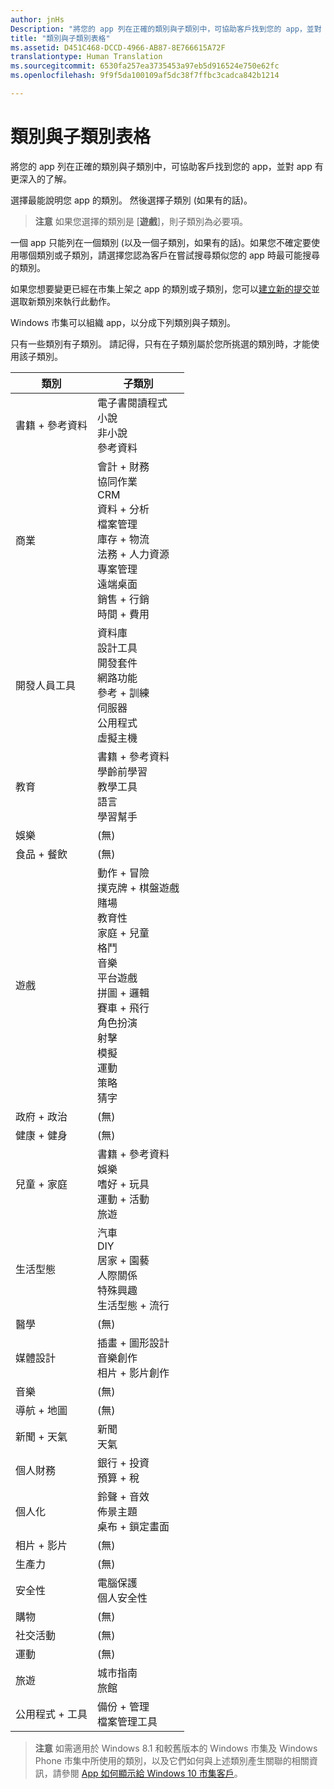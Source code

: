 ```yaml
---
author: jnHs
Description: "將您的 app 列在正確的類別與子類別中，可協助客戶找到您的 app，並對 app 有更深入的了解。"
title: "類別與子類別表格"
ms.assetid: D451C468-DCCD-4966-AB87-8E766615A72F
translationtype: Human Translation
ms.sourcegitcommit: 6530fa257ea3735453a97eb5d916524e750e62fc
ms.openlocfilehash: 9f9f5da100109af5dc38f7ffbc3cadca842b1214

---
```


# 類別與子類別表格


將您的 app 列在正確的類別與子類別中，可協助客戶找到您的 app，並對 app 有更深入的了解。

選擇最能說明您 app 的類別。 然後選擇子類別 (如果有的話)。

> **注意** 如果您選擇的類別是 [**遊戲**]，則子類別為必要項。

 

一個 app 只能列在一個類別 (以及一個子類別，如果有的話)。如果您不確定要使用哪個類別或子類別，請選擇您認為客戶在嘗試搜尋類似您的 app 時最可能搜尋的類別。

如果您想要變更已經在市集上架之 app 的類別或子類別，您可以[建立新的提交](app-submissions.md)並選取新類別來執行此動作。

Windows 市集可以組織 app，以分成下列類別與子類別。

只有一些類別有子類別。 請記得，只有在子類別屬於您所挑選的類別時，才能使用該子類別。


| 類別                    | 子類別                                       |
|-----------------------------|---------------------------------------------------|
| 書籍 + 參考資料           | 電子書閱讀程式 <br> 小說 <br> 非小說 <br> 參考資料 |
| 商業                    | 會計 + 財務 <br> 協同作業 <br> CRM <br> 資料 + 分析 <br> 檔案管理 <br> 庫存 + 物流  <br> 法務 + 人力資源 <br> 專案管理 <br> 遠端桌面 <br> 銷售 + 行銷 <br> 時間 + 費用 |
| 開發人員工具             | 資料庫 <br> 設計工具 <br> 開發套件 <br> 網路功能 <br> 參考 + 訓練 <br> 伺服器 <br> 公用程式 <br> 虛擬主機 |
| 教育                   | 書籍 + 參考資料 <br> 學齡前學習 <br> 教學工具 <br> 語言 <br> 學習幫手 |
| 娛樂               | (無)                                            |
| 食品 + 餐飲               | (無)                                            |
| 遊戲                       | 動作 + 冒險 <br> 撲克牌 + 棋盤遊戲 <br> 賭場 <br> 教育性 <br> 家庭 + 兒童 <br> 格鬥 <br> 音樂 <br> 平台遊戲 <br> 拼圖 + 邏輯 <br> 賽車 + 飛行 <br> 角色扮演 <br> 射擊 <br> 模擬 <br> 運動 <br> 策略 <br> 猜字 |
| 政府 + 政治       | (無)                                            |
| 健康 + 健身            | (無)                                            |
| 兒童 + 家庭               | 書籍 + 參考資料 <br> 娛樂 <br> 嗜好 + 玩具 <br> 運動 + 活動 <br> 旅遊 |
| 生活型態                   | 汽車 <br> DIY <br> 居家 + 園藝 <br> 人際關係 <br> 特殊興趣 <br> 生活型態 + 流行 |
| 醫學                     | (無)                                            |
| 媒體設計           | 插畫 + 圖形設計 <br> 音樂創作 <br> 相片 + 影片創作 |
| 音樂                       | (無)                                            |
| 導航 + 地圖           | (無)                                            |
| 新聞 + 天氣              | 新聞 <br> 天氣                                 |
| 個人財務            | 銀行 + 投資 <br> 預算 + 稅      |
| 個人化             | 鈴聲 + 音效 <br> 佈景主題 <br> 桌布 + 鎖定畫面 |
| 相片 + 影片               | (無)                                            |
| 生產力                | (無)                                            |
| 安全性                    | 電腦保護 <br> 個人安全性 <br>         |
| 購物                    | (無)                                            |
| 社交活動                      | (無)                                            |
| 運動                      | (無)                                            |
| 旅遊                      | 城市指南 <br> 旅館                           |
| 公用程式 + 工具           | 備份 + 管理 <br> 檔案管理工具                |
 

> **注意** 如需適用於 Windows 8.1 和較舊版本的 Windows 市集及 Windows Phone 市集中所使用的類別，以及它們如何與上述類別產生關聯的相關資訊，請參閱 [App 如何顯示給 Windows 10 市集客戶](how-your-app-appears-in-the-store-for-windows-10-customers.md#category-changes)。




<!--HONumber=Jun16_HO4-->


